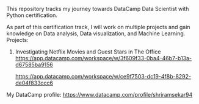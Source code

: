 This repository tracks my journey towards DataCamp Data Scientist with Python certification. 

As part of this certification track, I will work on multiple projects and gain knowledge on Data analysis, Data visualization, and Machine Learning.
Projects:
1. Investigating Netflix Movies and Guest Stars in The Office
   https://app.datacamp.com/workspace/w/3f609f33-0ba4-46b7-b13a-d67585ba9156
   
   https://app.datacamp.com/workspace/w/ce9f7503-dc19-4f8b-8292-de04f833ccc6

My DataCamp profile: https://www.datacamp.com/profile/shriramsekar94

